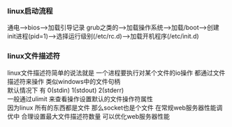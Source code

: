 ### linux启动流程 
通电-->bios-->加载引导记录 grub之类的-->加载操作系统-->加载/boot-->创建init进程(pid=1)-->选择运行级别(/etc/rc.d)-->加载开机程序(/etc/init.d)

### linux文件描述符 
linux文件描述符简单的说法就是 一个进程要执行对某个文件的io操作 都通过文件描述符来操作 类似windows中的文件句柄   
默认情况下 有 0(stdin) 1(stdout) 2(stderr)   
一般通过ulimit 来查看操作设置默认的文件操作符属性    
因为linux 所有的东西都是文件 那么socket也是个文件 在常规web服务器性能调优中 合理设置最大文件描述符数量 可以优化web服务器性能    

